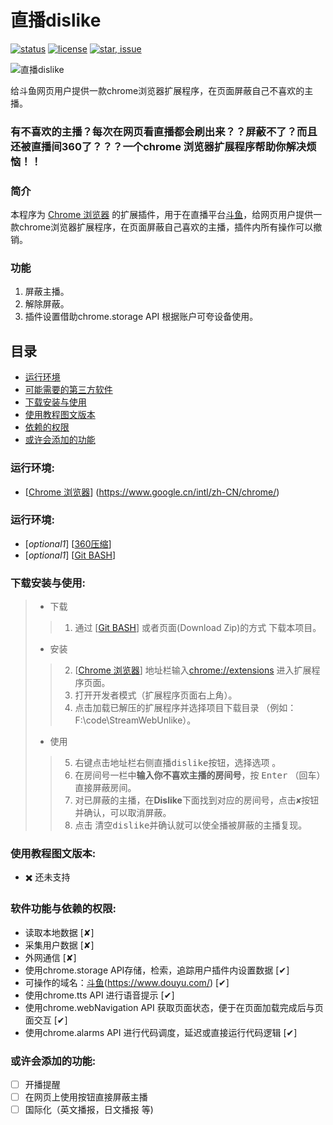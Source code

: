 # 直播dislike

[![status](https://img.shields.io/badge/status-stable-green.svg)](https://github.com/tychxn/jd-assistant)
[![license](https://img.shields.io/badge/license-MIT-blue.svg)](./LICENSE)
[![star, issue](https://img.shields.io/badge/star%2C%20issue-welcome-brightgreen.svg)](https://github.com/tychxn/jd-assistant)


![直播dislike][logo]

[logo]: https://github.com/hangdra/StreamWebUnlike/blob/master/images/dislike218_235.png "Logo of 直播dislike"

  给斗鱼网页用户提供一款chrome浏览器扩展程序，在页面屏蔽自己不喜欢的主播。

### 有不喜欢的主播？每次在网页看直播都会刷出来？？屏蔽不了？而且还被直播间360了？？？一个chrome 浏览器扩展程序帮助你解决烦恼！！

### 简介

  本程序为 [Chrome 浏览器] 的扩展插件，用于在直播平台[斗鱼]，给网页用户提供一款chrome浏览器扩展程序，在页面屏蔽自己喜欢的主播，插件内所有操作可以撤销。

### 功能

1. 屏蔽主播。
2. 解除屏蔽。
3. 插件设置借助chrome.storage API 根据账户可夸设备使用。

## 目录

* [运行环境](#env)
* [可能需要的第三方软件](#third)
* [下载安装与使用](#howToUse)
* [使用教程图文版本](#howToUseInStoryMode)
* [依赖的权限](#privilege)
* [或许会添加的功能](#never)

### <div id="env">运行环境:</div>

- \[[Chrome 浏览器]\] \(<https://www.google.cn/intl/zh-CN/chrome/>\)

### <div id="third">运行环境:</div>

- \[*optional1*\] \[[360压缩]\]
- \[*optional1*\] \[[Git BASH]\]


### <div id="howToUse">下载安装与使用:</div>

>- 下载  
>>1. 通过 \[[Git BASH](https://gitforwindows.org/)\] 或者页面(Download Zip)的方式 下载本项目。  
>
>- 安装  
>>2. \[[Chrome 浏览器](https://www.google.cn/intl/zh-CN/chrome/)\] 地址栏输入<chrome://extensions> 进入扩展程序页面。
>>3. 打开<kbd>开发者模式</kbd>（扩展程序页面右上角）。    
>>4. 点击<kbd>加载已解压的扩展程序</kbd>并选择项目下载目录  （例如：F:\code\StreamWebUnlike）。    
>
>- 使用     
>>5. 右键点击地址栏右侧<kbd>直播dislike</kbd>按钮，选择<kbd>选项</kbd> 。    
>>6. 在房间号一栏中**输入你不喜欢主播的房间号**，按  <kbd>Enter</kbd> （回车）直接屏蔽房间。  
>>7. 对已屏蔽的主播，在**Dislike**下面找到对应的房间号，点击<kbd>✘</kbd>按钮并确认，可以取消屏蔽。  
>>8. 点击 <kbd>清空dislike</kbd>并确认就可以使全播被屏蔽的主播复现。  

### <div id="howToUseInStoryMode">使用教程图文版本:</div>

- ✖️ 还未支持

### <div id="privilege">软件功能与依赖的权限:</div>

- 读取本地数据 [✘]
- 采集用户数据 [✘]
- 外网通信 [✘]
- 使用chrome.storage API存储，检索，追踪用户插件内设置数据 [✔]
- 可操作的域名：[斗鱼](https://www.douyu.com/)\(<https://www.douyu.com/>\) [✔]
- 使用chrome.tts API 进行语音提示 [✔]
- 使用chrome.webNavigation API 获取页面状态，便于在页面加载完成后与页面交互 [✔]
- 使用chrome.alarms API 进行代码调度，延迟或直接运行代码逻辑 [✔]


### <div id="never">或许会添加的功能:</div>

- [ ] 开播提醒
- [ ] 在网页上使用按钮直接屏蔽主播
- [ ] 国际化（英文播报，日文播报 等)

[360压缩]:(https://yasuo.360.cn/)
[Git BASH]:(https://gitforwindows.org/)
[斗鱼]:(https://www.douyu.com/)
[Chrome 浏览器]:(https://www.google.cn/intl/zh-CN/chrome/)
[^直播dislike]:给斗鱼网页用户提供一款chrome浏览器扩展程序，在页面屏蔽自己不喜欢的主播。
[^*optional1*]:可选项，同optional项一般只需下载一项。
